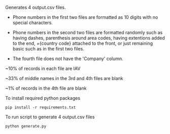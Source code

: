 Generates 4 output.csv files.  

* Phone numbers in the first two files are formatted as 10 digits with no special characters.  

* Phone numbers in the second two files are formatted randomly such as having dashes, parenthesis around area codes, having extentions added to the end, +{country code} attached to the front, or just remaining basic such as in the first two files.

* The fourth file does not have the 'Company' column.

~10% of records in each file are IAV

~33% of middle names in the 3rd and 4th files are blank

~1% of records in the 4th file are blank


To install required python packages
~~~
pip install -r requirements.txt
~~~

To run script to generate 4 output.csv files
~~~
python generate.py
~~~
